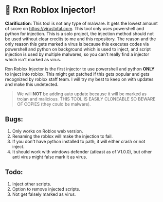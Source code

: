 # 💉 Rxn Roblox Injector!

**Clarification**: This tool is not any type of malware. It gets the lowest amount of score on https://virustotal.com. This tool only uses powershell and python for injection. This is a solo project, the injection method should not be used without clear credits to me and this repository. The reason and the only reason this gets marked a virus is because this executes codes via powershell and python on background which is used to inject, and script injection is used by multiple malwares, so you can't really find a injector which isn't marked as virus.

Rxn Roblox Injector is the first injector to use powershell and python **ONLY** to inject into roblox. This might get patched if this gets popular and gets recognized by roblox staff team. I will try my best to keep on with updates and make this undetected.

> We will **NOT** be adding auto update because it will be marked as trojan and malicious.
> THIS TOOL IS EASILY CLONEABLE SO BEWARE OF COPIES (they could be malware).

## Bugs:
1. Only works on Roblox web version.
2. Renaming the roblox will make the injection to fail.
3. If you don't have python installed to path, it will either crash or not inject.
4. It should work with windows defender (atleast as of V1.0.0), but other anti virus might false mark it as virus.

## Todo:
1. Inject other scripts.
2. Option to remove injected scripts.
3. Not get falsely marked as virus.
